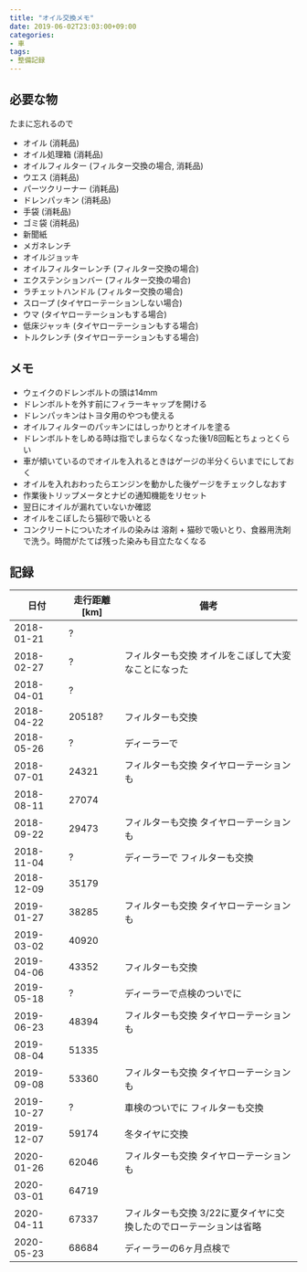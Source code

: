 ```yaml
---
title: "オイル交換メモ"
date: 2019-06-02T23:03:00+09:00
categories:
- 車
tags:
- 整備記録
---
```


## 必要な物
たまに忘れるので

* オイル (消耗品)
* オイル処理箱 (消耗品)
* オイルフィルター (フィルター交換の場合, 消耗品)
* ウエス (消耗品)
* パーツクリーナー (消耗品)
* ドレンパッキン (消耗品)
* 手袋 (消耗品)
* ゴミ袋 (消耗品)
* 新聞紙
* メガネレンチ
* オイルジョッキ
* オイルフィルターレンチ (フィルター交換の場合)
* エクステンションバー (フィルター交換の場合)
* ラチェットハンドル (フィルター交換の場合)
* スロープ (タイヤローテーションしない場合)
* ウマ (タイヤローテーションもする場合)
* 低床ジャッキ (タイヤローテーションもする場合)
* トルクレンチ (タイヤローテーションもする場合)

<!--more-->

## メモ
* ウェイクのドレンボルトの頭は14mm
* ドレンボルトを外す前にフィラーキャップを開ける
* ドレンパッキンはトヨタ用のやつも使える
* オイルフィルターのパッキンにはしっかりとオイルを塗る
* ドレンボルトをしめる時は指でしまらなくなった後1/8回転とちょっとくらい
* 車が傾いているのでオイルを入れるときはゲージの半分くらいまでにしておく
* オイルを入れおわったらエンジンを動かした後ゲージをチェックしなおす
* 作業後トリップメータとナビの通知機能をリセット
* 翌日にオイルが漏れていないか確認
* オイルをこぼしたら猫砂で吸いとる
* コンクリートについたオイルの染みは 溶剤 + 猫砂で吸いとり、食器用洗剤で洗う。時間がたてば残った染みも目立たなくなる


## 記録
| 日付       | 走行距離[km] | 備考                                                               |
|------------|--------------|--------------------------------------------------------------------|
| 2018-01-21 | ?            |                                                                    |
| 2018-02-27 | ?            | フィルターも交換 オイルをこぼして大変なことになった                |
| 2018-04-01 | ?            |                                                                    |
| 2018-04-22 | 20518?       | フィルターも交換                                                   |
| 2018-05-26 | ?            | ディーラーで                                                       |
| 2018-07-01 | 24321        | フィルターも交換 タイヤローテーションも                            |
| 2018-08-11 | 27074        |                                                                    |
| 2018-09-22 | 29473        | フィルターも交換 タイヤローテーションも                            |
| 2018-11-04 | ?            | ディーラーで フィルターも交換                                      |
| 2018-12-09 | 35179        |                                                                    |
| 2019-01-27 | 38285        | フィルターも交換 タイヤローテーションも                            |
| 2019-03-02 | 40920        |                                                                    |
| 2019-04-06 | 43352        | フィルターも交換                                                   |
| 2019-05-18 | ?            | ディーラーで点検のついでに                                         |
| 2019-06-23 | 48394        | フィルターも交換 タイヤローテーションも                            |
| 2019-08-04 | 51335        |                                                                    |
| 2019-09-08 | 53360        | フィルターも交換 タイヤローテーションも                            |
| 2019-10-27 | ?            | 車検のついでに フィルターも交換                                    |
| 2019-12-07 | 59174        | 冬タイヤに交換                                                     |
| 2020-01-26 | 62046        | フィルターも交換 タイヤローテーションも                            |
| 2020-03-01 | 64719        |                                                                    |
| 2020-04-11 | 67337        | フィルターも交換  3/22に夏タイヤに交換したのでローテーションは省略 |
| 2020-05-23 | 68684        | ディーラーの6ヶ月点検で                                            |
